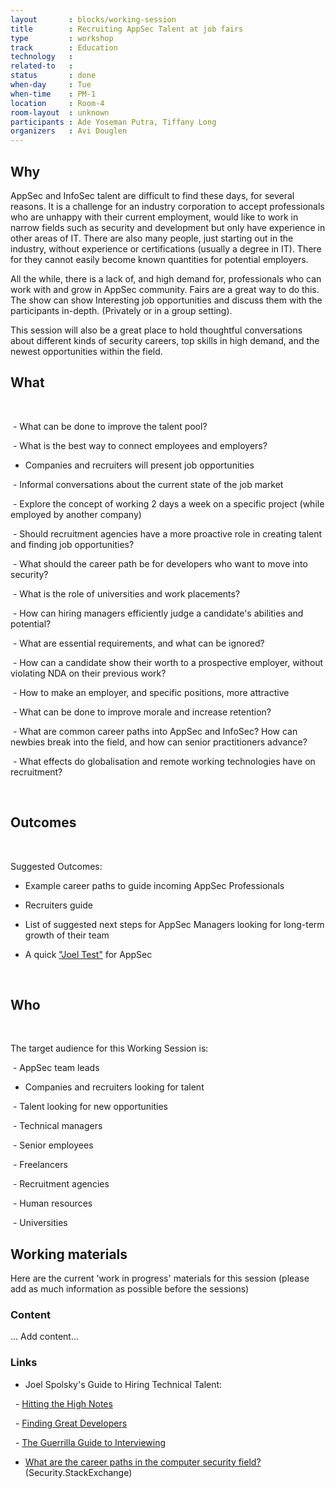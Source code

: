 ```yaml
---
layout       : blocks/working-session
title        : Recruiting AppSec Talent at job fairs 
type         : workshop
track        : Education
technology   :
related-to   :
status       : done
when-day     : Tue
when-time    : PM-1
location     : Room-4
room-layout  : unknown
participants : Ade Yoseman Putra, Tiffany Long
organizers   : Avi Douglen
---
```


## Why

AppSec and InfoSec talent are difficult to find these days,
for several reasons. It is a challenge for an industry corporation to accept
professionals who are unhappy with their current employment, would like to work
in narrow fields such as security and development but only have experience in
other areas of IT. There are also many people, just starting out in the
industry, without experience or certifications (usually a degree in IT). There
for they cannot easily become known quantities for potential employers.

All the while, there is a lack of, and high demand for,
professionals who can work with and grow in AppSec community. Fairs are a great
way to do this. The show can show Interesting job opportunities and discuss
them with the participants in-depth. (Privately or in a group setting).

This session will also be a great place to hold thoughtful
conversations about different kinds of security careers, top skills in high
demand, and the newest opportunities within the field.  

## What

 

 - What can be done to
improve the talent pool?

 - What is the best
way to connect employees and employers?

- Companies and recruiters will present job opportunities

 - Informal
conversations about the current state of the job market

 - Explore the concept
of working 2 days a week on a specific project (while employed by another
company)

 - Should recruitment
agencies have a more proactive role in creating talent and finding job
opportunities?

 - What should the
career path be for developers who want to move into security?

 - What is the role of
universities and work placements?

 - How can hiring
managers efficiently judge a candidate's abilities and potential? 

 - What are essential
requirements, and what can be ignored? 

 - How can a candidate
show their worth to a prospective employer, without violating NDA on their
previous work?

 - How to make an
employer, and specific positions, more attractive

 - What can be done to
improve morale and increase retention? 

 - What are common
career paths into AppSec and InfoSec? How can newbies break into the field, and
how can senior practitioners advance? 

 - What effects do
globalisation and remote working technologies have on recruitment? 

 

## Outcomes 

 

Suggested Outcomes:

- Example career paths to guide incoming AppSec
Professionals

- Recruiters guide

- List of suggested next steps for AppSec Managers looking
for long-term growth of their team

- A quick ["Joel
Test"](https://www.joelonsoftware.com/2000/08/09/the-joel-test-12-steps-to-better-code/)
for AppSec

 

## Who

 

The target audience for this Working Session is:

 - AppSec team leads

- Companies and recruiters looking for talent

 - Talent looking for
new opportunities

 - Technical managers

 - Senior employees 

 - Freelancers

 - Recruitment
agencies

 - Human resources

 - Universities

## Working materials

Here are the current 'work in progress' materials for this
session (please add as much information as possible before the sessions)

### Content
... Add content...

### Links

- Joel Spolsky's Guide to Hiring Technical Talent: 

  - [Hitting the High
Notes](https://www.joelonsoftware.com/2005/07/25/hitting-the-high-notes/)

  - [Finding Great
Developers](https://www.joelonsoftware.com/2006/09/06/finding-great-developers-2/)

  - [The Guerrilla
Guide to Interviewing](https://www.joelonsoftware.com/2006/10/25/the-guerrilla-guide-to-interviewing-version-30/)

- [What are the career paths in the computer security
field?](https://security.stackexchange.com/q/3772/33) (Security.StackExchange)

